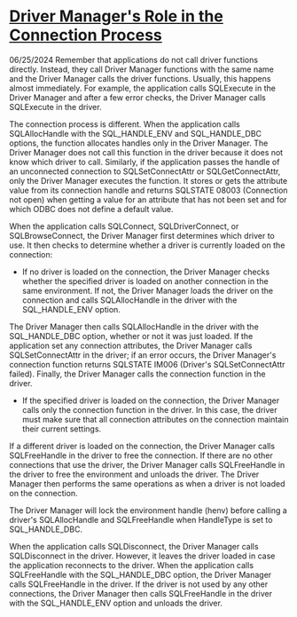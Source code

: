 # **[Driver Manager's Role in the Connection Process](https://learn.microsoft.com/en-us/sql/odbc/reference/develop-app/driver-manager-s-role-in-the-connection-process?view=sql-server-ver17)**

06/25/2024
Remember that applications do not call driver functions directly. Instead, they call Driver Manager functions with the same name and the Driver Manager calls the driver functions. Usually, this happens almost immediately. For example, the application calls SQLExecute in the Driver Manager and after a few error checks, the Driver Manager calls SQLExecute in the driver.

The connection process is different. When the application calls SQLAllocHandle with the SQL_HANDLE_ENV and SQL_HANDLE_DBC options, the function allocates handles only in the Driver Manager. The Driver Manager does not call this function in the driver because it does not know which driver to call. Similarly, if the application passes the handle of an unconnected connection to SQLSetConnectAttr or SQLGetConnectAttr, only the Driver Manager executes the function. It stores or gets the attribute value from its connection handle and returns SQLSTATE 08003 (Connection not open) when getting a value for an attribute that has not been set and for which ODBC does not define a default value.

When the application calls SQLConnect, SQLDriverConnect, or SQLBrowseConnect, the Driver Manager first determines which driver to use. It then checks to determine whether a driver is currently loaded on the connection:

- If no driver is loaded on the connection, the Driver Manager checks whether the specified driver is loaded on another connection in the same environment. If not, the Driver Manager loads the driver on the connection and calls SQLAllocHandle in the driver with the SQL_HANDLE_ENV option.

The Driver Manager then calls SQLAllocHandle in the driver with the SQL_HANDLE_DBC option, whether or not it was just loaded. If the application set any connection attributes, the Driver Manager calls SQLSetConnectAttr in the driver; if an error occurs, the Driver Manager's connection function returns SQLSTATE IM006 (Driver's SQLSetConnectAttr failed). Finally, the Driver Manager calls the connection function in the driver.

- If the specified driver is loaded on the connection, the Driver Manager calls only the connection function in the driver. In this case, the driver must make sure that all connection attributes on the connection maintain their current settings.

If a different driver is loaded on the connection, the Driver Manager calls SQLFreeHandle in the driver to free the connection. If there are no other connections that use the driver, the Driver Manager calls SQLFreeHandle in the driver to free the environment and unloads the driver. The Driver Manager then performs the same operations as when a driver is not loaded on the connection.

The Driver Manager will lock the environment handle (henv) before calling a driver's SQLAllocHandle and SQLFreeHandle when HandleType is set to SQL_HANDLE_DBC.

When the application calls SQLDisconnect, the Driver Manager calls SQLDisconnect in the driver. However, it leaves the driver loaded in case the application reconnects to the driver. When the application calls SQLFreeHandle with the SQL_HANDLE_DBC option, the Driver Manager calls SQLFreeHandle in the driver. If the driver is not used by any other connections, the Driver Manager then calls SQLFreeHandle in the driver with the SQL_HANDLE_ENV option and unloads the driver.
